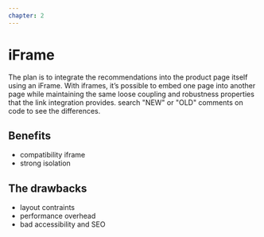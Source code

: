 ```yaml
---
chapter: 2
---
```


# iFrame

The plan is to integrate the recommendations into the product page itself using an iFrame.
With iframes, it’s possible to embed one page into another page while maintaining
the same loose coupling and robustness properties that the link integration provides.
search "NEW" or "OLD" comments on code to see the differences.

## Benefits
* compatibility iframe
* strong isolation

## The drawbacks
* layout contraints
* performance overhead
* bad accessibility and SEO
